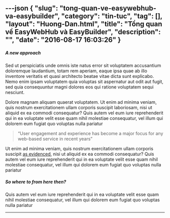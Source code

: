 ---json
{
    "slug": "tong-quan-ve-easywebhub-va-easybuilder",
    "category": "tin-tuc",
    "tag": [],
    "layout": "Huong-Dan.html",
    "title": "Tổng quan về EasyWebHub và EasyBuilder",
    "description": "",
    "date": "2016-08-17 16:03:26"
}
---
<div class="col-sm-8 col-sm-offset-2">
                            <h5>A new approach</h5>
                            <p>
                                Sed ut perspiciatis unde omnis iste natus error sit voluptatem accusantium doloremque laudantium, totam rem aperiam, eaque ipsa quae ab illo inventore veritatis et quasi architecto beatae vitae dicta sunt explicabo. Nemo enim ipsam voluptatem quia voluptas sit aspernatur aut odit aut fugit, sed quia consequuntur magni dolores eos qui ratione voluptatem sequi nesciunt.
                            </p>
                            <p>
                                Dolore magnam aliquam quaerat voluptatem. Ut enim ad minima veniam, quis nostrum exercitationem ullam corporis suscipit laboriosam, nisi ut aliquid ex ea commodi consequatur? Quis autem vel eum iure reprehenderit qui in ea voluptate velit esse quam nihil molestiae consequatur, vel illum qui dolorem eum fugiat quo voluptas nulla pariatur
                            </p>
                            <blockquote>
                                “User engagement and experience has become a major focus for any web-based service in recent years”
                            </blockquote>
                            <p>
                                Ut enim ad minima veniam, quis nostrum exercitationem ullam corporis suscipit
                                <a href="#">as evidenced</a>, nisi ut aliquid ex ea commodi consequatur? Quis autem vel eum iure reprehenderit qui in ea voluptate velit esse quam nihil molestiae consequatur, vel illum qui dolorem eum fugiat quo voluptas nulla pariatur
                            </p>
                            <h5>So where to from here then?</h5>
                            <p>
                                Quis autem vel eum iure reprehenderit qui in ea voluptate velit esse quam nihil molestiae consequatur, vel illum qui dolorem eum fugiat quo voluptas nulla pariatur
                            </p>
                            <hr>
                        </div>